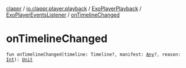 [clappr](../../../index.md) / [io.clappr.player.playback](../../index.md) / [ExoPlayerPlayback](../index.md) / [ExoPlayerEventsListener](index.md) / [onTimelineChanged](./on-timeline-changed.md)

# onTimelineChanged

`fun onTimelineChanged(timeline: Timeline?, manifest: `[`Any`](https://kotlinlang.org/api/latest/jvm/stdlib/kotlin/-any/index.html)`?, reason: `[`Int`](https://kotlinlang.org/api/latest/jvm/stdlib/kotlin/-int/index.html)`): `[`Unit`](https://kotlinlang.org/api/latest/jvm/stdlib/kotlin/-unit/index.html)